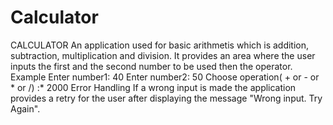 # Calculator
CALCULATOR
An application used for basic arithmetis which is addition, subtraction, multiplication and division. 
It provides an area where the user inputs the first and the second number to be used then the operator. 
Example 
Enter number1: 40
Enter number2: 50
Choose operation( + or - or *  or /) :*
2000
Error Handling 
If a wrong input is made the application provides a retry for the user after displaying the message "Wrong input. Try Again". 

